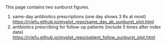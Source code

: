 This page contains two sunburst figures.
  1. same-day antibiotics prescriptions (one day shows 3 Rx at most)
     https://rriefu.github.io/myplot_repo/same_day_ab_sunburst_plot.html
  3. antibiotics prescribing for follow-up patients (include 5 times after index date)
     https://rriefu.github.io/myplot_repo/patient_follow_sunburst_plot.html

